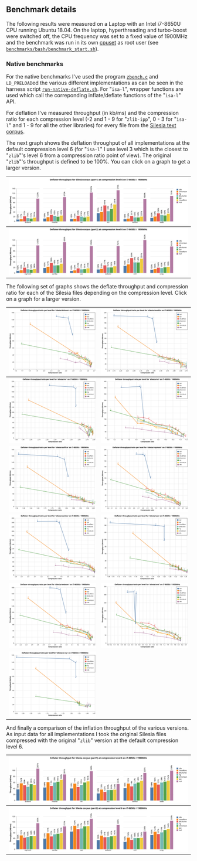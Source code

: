 ## Benchmark details

The following results were measured on a Laptop with an Intel i7-8650U CPU running Ubuntu 18.04. On the laptop, hyperthreading and turbo-boost were switched off, the CPU frequency was set to a fixed value of 1900MHz and the benchmark was run in its own [cpuset](http://manpages.ubuntu.com/manpages/bionic/man1/cset-set.1.html) as root user (see [`benchmarks/bash/benchmark_start.sh`](benchmarks/bash/benchmark_start.sh)). 

### Native benchmarks

For the native benchmarks I've used the program [`zbench.c`](benchmarks/c/zbench.c) and `LD_PRELOAD`ed the various different implementations as can be seen in the harness script [`run-native-deflate.sh`](benchmarks/bash/run-native-deflate.sh). For "`isa-l`", wrapper functions are used which call the correponding inflate/deflate functions of the "`isa-l`" API.

For deflation I've measured throughput (in kb/ms) and the compression ratio for each compression level (-2 and 1 - 9 for "`zlib-ipp`", 0 - 3 for "`isa-l`" and 1 - 9 for all the other libraries) for every file from the [Silesia text corpus](http://www.data-compression.info/Corpora/SilesiaCorpus/index.html).

The next graph shows the deflation throughput of all implementations at the default compression level 6 (for "`isa-l`" I use level 3 which is  the closest to "`zlib`"'s level 6 from a compression ratio point of view). The original "`zlib`"'s throughput is defined to be 100%. You can click on a graph to get a larger version.

| ![](graphs/i7-8650U-1900MHz-deflate-silesia-2022-10-21/file-deflate-silesia-horizontal-part1.svg) |
|-------|
| ![](graphs/i7-8650U-1900MHz-deflate-silesia-2022-10-21/file-deflate-silesia-horizontal-part2.svg) |

The following set of graphs shows the deflate throughput and compression ratio for each of the Silesia files depending on the compression level. Click on a graph for a larger version.

| ![](graphs/i7-8650U-1900MHz-deflate-silesia-2022-10-21/ratio-silesia-dickens.svg) | ![](graphs/i7-8650U-1900MHz-deflate-silesia-2022-10-21/ratio-silesia-mozilla.svg) |
|-----|-----|
| ![](graphs/i7-8650U-1900MHz-deflate-silesia-2022-10-21/ratio-silesia-mr.svg) | ![](graphs/i7-8650U-1900MHz-deflate-silesia-2022-10-21/ratio-silesia-nci.svg) |
| ![](graphs/i7-8650U-1900MHz-deflate-silesia-2022-10-21/ratio-silesia-ooffice.svg) | ![](graphs/i7-8650U-1900MHz-deflate-silesia-2022-10-21/ratio-silesia-reymont.svg) |
| ![](graphs/i7-8650U-1900MHz-deflate-silesia-2022-10-21/ratio-silesia-samba.svg) | ![](graphs/i7-8650U-1900MHz-deflate-silesia-2022-10-21/ratio-silesia-sao.svg) |
| ![](graphs/i7-8650U-1900MHz-deflate-silesia-2022-10-21/ratio-silesia-webster.svg) | ![](graphs/i7-8650U-1900MHz-deflate-silesia-2022-10-21/ratio-silesia-xml.svg) |
| ![](graphs/i7-8650U-1900MHz-deflate-silesia-2022-10-21/ratio-silesia-x-ray.svg) | ![]() |

And finally a comparison of the inflation throughput of the various versions. As input data for all implementations I took the original Silesia files compressed with the original "`zlib`" version at the default compression level 6.

| ![](graphs/i7-8650U-1900MHz-inflate-silesia-2022-10-21/file-inflate-silesia-horizontal-part1.svg) |
|-------|
| ![](graphs/i7-8650U-1900MHz-inflate-silesia-2022-10-21/file-inflate-silesia-horizontal-part2.svg) |

